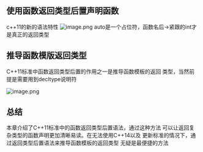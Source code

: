 
## 使用函数返回类型后置声明函数

c++11的新的语法特性
![image.png](https://yaaame-1317851743.cos.ap-beijing.myqcloud.com/20240429231811.png)
auto是一个占位符，函数名后->紧跟的int才是真正的返回类型

## 推导函数模版返回类型

C++11标准中函数返回类型后置的作用之一是推导函数模板的返回 类型，当然前提是需要用到decltype说明符

![image.png](https://yaaame-1317851743.cos.ap-beijing.myqcloud.com/20240429231926.png)

## 总结

本章介绍了C++11标准中的函数返回类型后置语法，通过这种方法 可以让返回复杂类型的函数声明更加清晰易读。在无法使用C++14以及 更新标准的情况下，通过返回类型后置语法来推导函数模板的返回类型 无疑是最便捷的方法

